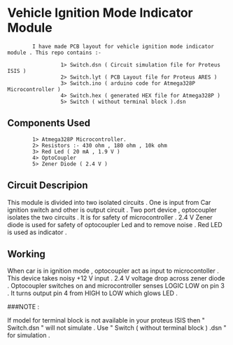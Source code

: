 # Vehicle Ignition Mode Indicator Module

            I have made PCB layout for vehicle ignition mode indicator module . This repo contains :-
                     
                     1> Switch.dsn ( Circuit simulation file for Proteus ISIS )
                     2> Switch.lyt ( PCB Layout file for Proteus ARES )
                     3> Switch.ino ( arduino code for Atmega328P Microcontroller )
                     4> Switch.hex ( generated HEX file for Atmega328P )
                     5> Switch ( without terminal block ).dsn
                    
## Components Used

            1> Atmega328P Microcontroller.
            2> Resistors :- 430 ohm , 180 ohm , 10k ohm
            3> Red Led ( 20 mA , 1.9 V )
            4> OptoCoupler
            5> Zener Diode ( 2.4 V )
                     
## Circuit Descripion

This module is divided into two isolated circuits . One is input from Car ignition switch and other is output circuit . 
Two port device , optocoupler isolates the two circuits . It is for safety of microcontroller . 2.4 V Zener diode is used for safety of optocoupler Led and to remove noise . Red LED is used as indicator .

## Working

When car is in ignition mode , optocoupler act as input to microcontoller . This device takes noisy +12 V input . 2.4 V voltage drop across zener diode . Optocoupler switches on and microcontroller senses LOGIC LOW on pin 3 . It turns output pin 4 from HIGH to LOW which glows LED .


###NOTE :

If model for terminal block is not available in your proteus ISIS then " Switch.dsn " will not simulate . Use " Switch ( without terminal block ) .dsn " for simulation .
